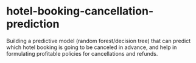 # hotel-booking-cancellation-prediction
Building a predictive model (random forest/decision tree) that can predict which hotel booking is going to be canceled in advance, and help in formulating profitable policies for cancellations and refunds.
